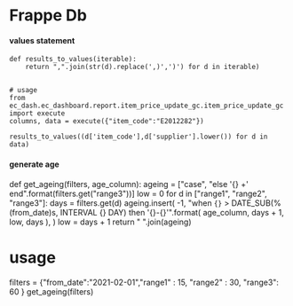 # Frappe Db

#### values statement
```
def results_to_values(iterable):
    return ",".join(str(d).replace(',)',')') for d in iterable)


# usage
from ec_dash.ec_dashboard.report.item_price_update_gc.item_price_update_gc import execute
columns, data = execute({"item_code":"E2012282"})

results_to_values((d['item_code'],d['supplier'].lower()) for d in data)

```

#### generate age
def get_ageing(filters, age_column):
    ageing = ["case", "else '{} +' end".format(filters.get("range3"))]
    low = 0
    for d in ["range1", "range2", "range3"]:
        days = filters.get(d)
        ageing.insert(
            -1,
            "when `{}` > DATE_SUB(%(from_date)s, INTERVAL {} DAY) then '{}-{}'".format(
                age_column, days + 1, low, days
            ),
        )
        low = days + 1
    return " ".join(ageing)

# usage
filters = {"from_date":"2021-02-01","range1" : 15, "range2" : 30, "range3": 60 }
get_ageing(filters)
